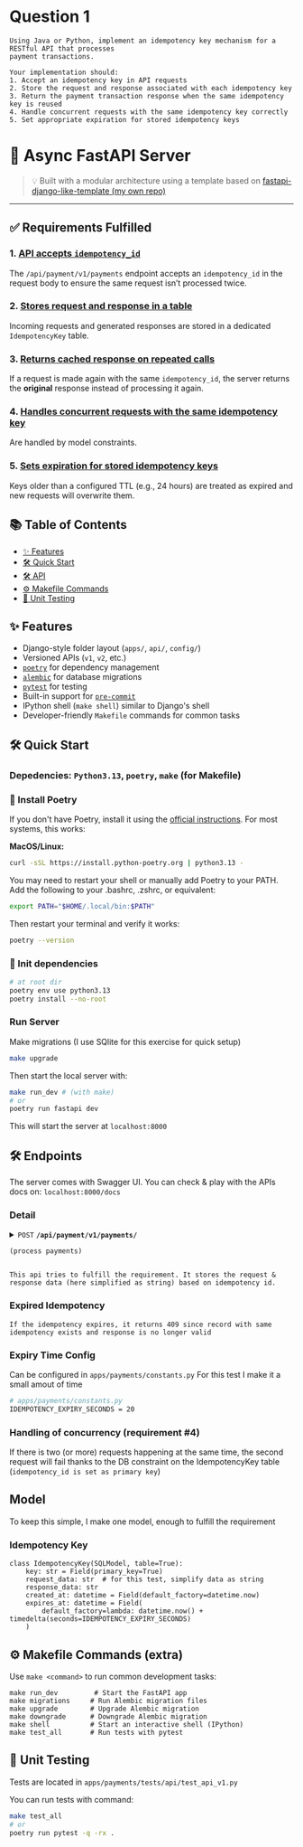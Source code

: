 # Question 1
```
Using Java or Python, implement an idempotency key mechanism for a RESTful API that processes
payment transactions.

Your implementation should:
1. Accept an idempotency key in API requests
2. Store the request and response associated with each idempotency key
3. Return the payment transaction response when the same idempotency key is reused
4. Handle concurrent requests with the same idempotency key correctly
5. Set appropriate expiration for stored idempotency keys
```

# 🚀 Async FastAPI Server

> 💡 Built with a modular architecture using a template based on [fastapi-django-like-template (my own repo)](https://github.com/sam-val/fastapi-django-like-template)

---

## ✅ Requirements Fulfilled

### 1. [API accepts `idempotency_id`](#️-endpoints)
The `/api/payment/v1/payments` endpoint accepts an `idempotency_id` in the request body to ensure the same request isn’t processed twice.

### 2. [Stores request and response in a table](#model)
Incoming requests and generated responses are stored in a dedicated `IdempotencyKey` table.

### 3. [Returns cached response on repeated calls](#️-endpoints)
If a request is made again with the same `idempotency_id`, the server returns the **original** response instead of processing it again.

### 4. [Handles concurrent requests with the same idempotency key](#handling-of-concurrency-requirement-4)
Are handled by model constraints. 

### 5. [Sets expiration for stored idempotency keys](#expired-idempotency)
Keys older than a configured TTL (e.g., 24 hours) are treated as expired and new requests will overwrite them.


## 📚 Table of Contents

- [✨ Features](#-features)
- [🛠️ Quick Start](#️-quick-start)
- [🛠️ API](#️-endpoints)
- [⚙️ Makefile Commands](#️-makefile-commands)
- [🧪 Unit Testing](#-unit-testing)

## ✨ Features

- Django-style folder layout (`apps/`, `api/`, `config/`)
- Versioned APIs (`v1`, `v2`, etc.)
- [`poetry`](https://python-poetry.org/) for dependency management
- [`alembic`](https://alembic.sqlalchemy.org/) for database migrations
- [`pytest`](https://docs.pytest.org/) for testing
- Built-in support for [`pre-commit`](https://pre-commit.com/)
- IPython shell (`make shell`) similar to Django's shell
- Developer-friendly `Makefile` commands for common tasks

## 🛠️ Quick Start
### Depedencies: `Python3.13`, `poetry`, `make` (for Makefile)

### 🔧 Install Poetry

If you don't have Poetry, install it using the [official instructions](https://python-poetry.org/docs/#installation). For most systems, this works:

**MacOS/Linux:**

```bash
curl -sSL https://install.python-poetry.org | python3.13 -
```

You may need to restart your shell or manually add Poetry to your PATH. Add the following to your .bashrc, .zshrc, or equivalent:

```bash
export PATH="$HOME/.local/bin:$PATH"
```

Then restart your terminal and verify it works:

```bash
poetry --version
```

### 🔧 Init dependencies

```bash
# at root dir
poetry env use python3.13
poetry install --no-root
```

### Run Server

Make migrations (I use SQlite for this exercise for quick setup)

```bash
make upgrade
```

Then start the local server with:

```bash
make run_dev # (with make)
# or
poetry run fastapi dev
```

This will start the server at `localhost:8000`

## 🛠️ Endpoints 
The server comes with Swagger UI. You can check & play with the APIs docs on: `localhost:8000/docs`

### Detail

<details>
 <summary><code>POST</code> <code><b>/api/payment/v1/payments/</b></code>

 <code>(process payments)</code></summary>


##### Payload

> | name     | type     | data type | description          | example            |
> | -------- | -------- | --------- | -------------------- | ------------------ |
> | idempotency_id | required | str     |  idempotency from client, for this test, string will do | 123           |
> | request_data | required | str       | for this test, string will do             | !whGRZ4q%B\*x7x7uS |

##### Responses

> | http code | content-type       | response                       |
> | --------- | ------------------ | ------------------------------ |
> | `201`     | `application/json` | `{ "data": { "response_data": "!whGRZ4q%B\*x7x7uS" }, "message": "Success" }` |
> | `409`     | `application/json` | `{"detail": "Resource already exists"}` |


##### Example cURL

> ```bash
> curl -X 'https://localhost:8000/api/payment/v1/payments/' \
> --header 'Content-Type: application/json' \
> --data '{
>    "idempotency_id": "123",
>    "request_data": "request data"
> }'
> ```

</details>

``This api tries to fulfill the requirement. It stores the request & response data (here simplified as string) based on idempotency id.``

### Expired Idempotency

``
If the idempotency expires, it returns 409 since record with same idempotency exists and response is no longer valid
``

### Expiry Time Config
Can be configured in `apps/payments/constants.py`
For this test I make it a small amout of time
```bash
# apps/payments/constants.py
IDEMPOTENCY_EXPIRY_SECONDS = 20
```

### Handling of concurrency (requirement #4)

If there is two (or more) requests happening at the same time, the second request will fail thanks to the DB constraint on the IdempotencyKey table (`idempotency_id is set as primary key`)

## Model
To keep this simple, I make one model, enough to fulfill the requirement

### Idempotency Key
```
class IdempotencyKey(SQLModel, table=True):
    key: str = Field(primary_key=True)
    request_data: str  # for this test, simplify data as string
    response_data: str
    created_at: datetime = Field(default_factory=datetime.now)
    expires_at: datetime = Field(
        default_factory=lambda: datetime.now() + timedelta(seconds=IDEMPOTENCY_EXPIRY_SECONDS)
    )
```

## ⚙️ Makefile Commands (extra)

Use `make <command>` to run common development tasks:

```make
make run_dev         # Start the FastAPI app
make migrations     # Run Alembic migration files
make upgrade        # Upgrade Alembic migration
make downgrade      # Downgrade Alembic migration
make shell          # Start an interactive shell (IPython)
make test_all       # Run tests with pytest
```

## 🧪 Unit Testing

Tests are located in `apps/payments/tests/api/test_api_v1.py`

You can run tests with command:

```bash
make test_all
# or
poetry run pytest -q -rx .
```
